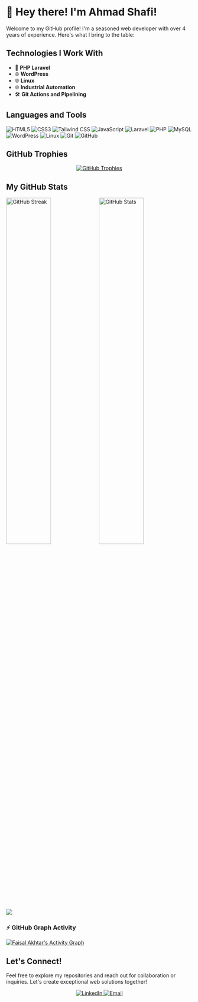 
# 👋 Hey there! I'm Ahmad Shafi!
 
Welcome to my GitHub profile! I'm a seasoned web developer with over 4 years of experience. Here's what I bring to the table:
 
## Technologies I Work With
 
- 🚀 **PHP Laravel**
- 🌐 **WordPress**
- 🌐 **Linux**
- 🌐 **Industrial Automation**
- 🛠️ **Git Actions and Pipelining**
 
## Languages and Tools
 
<p align="left">
<img src="https://img.shields.io/badge/HTML5-E34F26.svg?style=for-the-badge&logo=HTML5&logoColor=white" alt="HTML5"/>
<img src="https://img.shields.io/badge/CSS3-1572B6.svg?style=for-the-badge&logo=CSS3&logoColor=white" alt="CSS3"/>
<img src="https://img.shields.io/badge/Tailwind%20CSS-06B6D4.svg?style=for-the-badge&logo=Tailwind-CSS&logoColor=white" alt="Tailwind CSS"/>
<img src="https://img.shields.io/badge/JavaScript-F7DF1E.svg?style=for-the-badge&logo=JavaScript&logoColor=black" alt="JavaScript"/>
<img src="https://img.shields.io/badge/Laravel-FF2D20.svg?style=for-the-badge&logo=Laravel&logoColor=white" alt="Laravel"/>
<img src="https://img.shields.io/badge/PHP-777BB4.svg?style=for-the-badge&logo=PHP&logoColor=white" alt="PHP"/>
<img src="https://img.shields.io/badge/MySQL-4479A1.svg?style=for-the-badge&logo=MySQL&logoColor=white" alt="MySQL"/>
<img src="https://img.shields.io/badge/WordPress-21759B.svg?style=for-the-badge&logo=WordPress&logoColor=white" alt="WordPress"/>
<img src="https://img.shields.io/badge/Linux-FCC624.svg?style=for-the-badge&logo=Linux&logoColor=black" alt="Linux"/>
<img src="https://img.shields.io/badge/Git-F05032.svg?style=for-the-badge&logo=Git&logoColor=white" alt="Git"/>
<img src="https://img.shields.io/badge/GitHub-181717.svg?style=for-the-badge&logo=GitHub&logoColor=white" alt="GitHub"/>
</p>
 
## GitHub Trophies
 
<p align="center">
<a href="https://github.com/ahmadshafi70">
<img src="https://github-profile-trophy.vercel.app/?username=ahmadshafi70&theme=radical&margin-h=15&column=7" alt="GitHub Trophies"/>
</a>
</p>
 
## My GitHub Stats
 
<div>
<img align="center" width="49%" src="https://github-readme-streak-stats.herokuapp.com/?user=ahmadshafi70&theme=radical" alt="GitHub Streak" />
<img align="center" width="49%" src="https://github-readme-stats.vercel.app/api?username=ahmadshafi70&show_icons=true&locale=en&theme=radical" alt="GitHub Stats" />
</div>
 
![](https://activity-graph.herokuapp.com/graph?username=ahmadshafi70&theme=redical)
 
<h3> ⚡ GitHub Graph Activity </h3>
 
<a href="https://github.com/ahmadshafi70">
<img alt="Faisal Akhtar's Activity Graph" src="https://github-readme-activity-graph.vercel.app/graph/?username=ahmadshafi70&bg_color=000000&color=4c71f2&line=4c71f2&point=ffffff&area=true&area_color=8ca4f8&hide_border=true" />
</a>
 
## Let's Connect!
 
Feel free to explore my repositories and reach out for collaboration or inquiries. Let's create exceptional web solutions together!
 
<p align="center">
<a href="https://www.linkedin.com/in/">
<img src="https://img.shields.io/badge/LinkedIn-0077B5.svg?style=for-the-badge&logo=LinkedIn&logoColor=white" alt="LinkedIn"/>
</a>
<a href="mailto:">
<img src="https://img.shields.io/badge/Email-D14836.svg?style=for-the-badge&logo=Gmail&logoColor=white" alt="Email"/>
</a>
</p>
